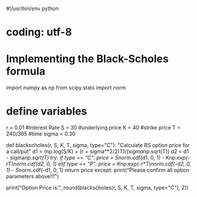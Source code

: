 #!/usr/bin/env python
# coding: utf-8

# Implementing the Black-Scholes formula


import numpy as np
from scipy.stats import norm

# define variables

r = 0.01     #Interest Rate
S = 30       #underlying price
K = 40       #strike price
T = 240/365  #time
sigma = 0.30

def blackscholes(r, S, K, T, sigma, type="C"):
    "Calculate BS option price for a call/put"
    d1 = (np.log(S/K) + (r + sigma**2/2)*T)/(sigma*np.sqrt(T))
    d2 = d1 - sigma*np.sqrt(T)
    try:
        if type == "C":
            price = S*norm.cdf(d1, 0, 1) - K*np.exp(-r*T)*norm.cdf(d2, 0, 1)
        elif type == "P":
            price = K*np.exp(-r*T)*norm.cdf(-d2, 0, 1) - S*norm.cdf(-d1, 0, 1)
        return price
    except:
        print("Please confirm all option parameters above!!!")
        
print("Option Price is:", round(blackscholes(r, S, K, T, sigma, type="C"), 2))        




